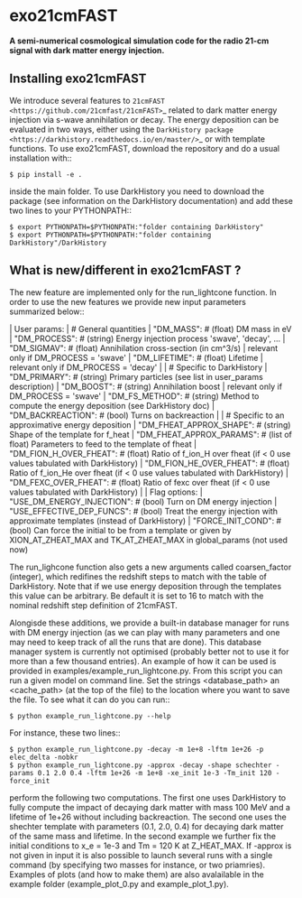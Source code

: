 # exo21cmFAST

**A semi-numerical cosmological simulation code for the radio 21-cm signal with dark matter energy injection.**

## Installing exo21cmFAST

We introduce several features to `21cmFAST <https://github.com/21cmfast/21cmFAST>`_ related to dark matter energy injection via s-wave annihilation or decay. The energy deposition can be evaluated in two ways, either using the `DarkHistory package <https://darkhistory.readthedocs.io/en/master/>`_ or with template functions. To use exo21cmFAST, download the repository and do a usual installation with::

    $ pip install -e .

inside the main folder. To use DarkHistory you need to download the package (see information on the DarkHistory documentation) and add these two lines to your PYTHONPATH::

    $ export PYTHONPATH=$PYTHONPATH:"folder containing DarkHistory"
    $ export PYTHONPATH=$PYTHONPATH:"folder containing DarkHistory"/DarkHistory


## What is new/different in exo21cmFAST ?

The new feature are implemented only for the run_lightcone function. In order to use the new features we provide new input parameters summarized below::

| User params:
| # General quantities
| "DM_MASS":         # (float) DM mass in eV
| "DM_PROCESS":      # (string) Energy injection process 'swave', 'decay', ... 
| "DM_SIGMAV":       # (float) Annihilation cross-section (in cm^3/s) | relevant only if DM_PROCESS = 'swave' 
| "DM_LIFETIME":     # (float) Lifetime | relevant only if DM_PROCESS = 'decay'
|
| # Specific to DarkHistory
| "DM_PRIMARY":       # (string) Primary particles (see list in user_params description)
| "DM_BOOST":         # (string) Annihilation boost | relevant only if DM_PROCESS = 'swave' 
| "DM_FS_METHOD":     # (string) Method to compute the energy deposition (see DarkHistory doc)
| "DM_BACKREACTION":  # (bool) Turns on backreaction
|
| # Specific to an approximative energy deposition
| "DM_FHEAT_APPROX_SHAPE":   # (string) Shape of the template for f_heat
| "DM_FHEAT_APPROX_PARAMS":  # (list of float)  Parameters to feed to the template of fheat 
| "DM_FION_H_OVER_FHEAT":    # (float) Ratio of f_ion_H over fheat  (if < 0 use values tabulated with DarkHistory)
| "DM_FION_HE_OVER_FHEAT":   # (float) Ratio of f_ion_He over fheat (if < 0 use values tabulated with DarkHistory)
| "DM_FEXC_OVER_FHEAT":      # (float) Ratio of fexc over fheat     (if < 0 use values tabulated with DarkHistory)
| 
| Flag options: 
| "USE_DM_ENERGY_INJECTION":  # (bool) Turn on DM energy injection
| "USE_EFFECTIVE_DEP_FUNCS":  # (bool) Treat the energy injection with approximate templates (instead of DarkHistory)
| "FORCE_INIT_COND":          # (bool) Can force the initial to be from a template or given by XION_AT_ZHEAT_MAX and TK_AT_ZHEAT_MAX in global_params (not used now)

The run_lighcone function also gets a new arguments called coarsen_factor (integer), which redifines the redshift steps to match with the table of DarkHistory. Note that if we use energy deposition through the templates this value can be arbitrary. Be default it is set to 16 to match with the nominal redshift step definition of 21cmFAST.

Alongisde these additions, we provide a built-in database manager for runs with DM energy injection (as we can play with many parameters and one may need to keep track of all the runs that are done). This database manager system is currently not optimised (probably better not to use it for more than a few thousand entries). An example of how it can be used is provided in examples/example_run_lightcone.py. From this script you can run a given model on command line. Set the strings <database_path> an <cache_path> (at the top of the file) to the location where you want to save the file. To see what it can do you can run::

    $ python example_run_lightcone.py --help

For instance, these two lines::

    $ python example_run_lightcone.py -decay -m 1e+8 -lftm 1e+26 -p elec_delta -nobkr
    $ python example_run_lightcone.py -approx -decay -shape schechter -params 0.1 2.0 0.4 -lftm 1e+26 -m 1e+8 -xe_init 1e-3 -Tm_init 120 -force_init 

perform the following two computations. The first one uses DarkHistory to fully compute the impact of decaying dark matter with mass 100 MeV and a lifetime of 1e+26 without including backreaction. The second one uses the shechter template with parameters (0.1, 2.0, 0.4) for decaying dark matter of the same mass and lifetime. In the second example we further fix the initial conditions to x_e = 1e-3 and Tm = 120 K at Z_HEAT_MAX. If -approx is not given in input it is also possible to launch several runs with a single command (by specifying two masses for instance, or two priamries). Examples of plots (and how to make them) are also avalailable in the example folder (example_plot_0.py and example_plot_1.py).
